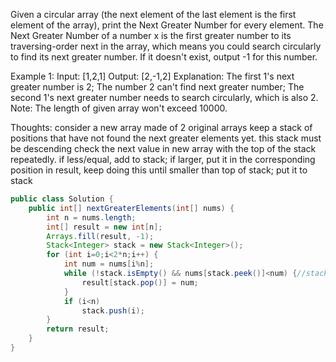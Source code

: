 Given a circular array (the next element of the last element is the first element of the array), print the Next Greater Number for every element. The Next Greater Number of a number x is the first greater number to its traversing-order next in the array, which means you could search circularly to find its next greater number. If it doesn't exist, output -1 for this number.

Example 1:
Input: [1,2,1]
Output: [2,-1,2]
Explanation: The first 1's next greater number is 2; 
The number 2 can't find next greater number; 
The second 1's next greater number needs to search circularly, which is also 2.
Note: The length of given array won't exceed 10000.

Thoughts:
consider a new array made of 2 original arrays
keep a stack of positions that have not found the next greater elements yet. this stack must be descending
check the next value in new array with the top of the stack repeatedly. 
if less/equal, add to stack;
if larger, put it in the corresponding position in result, keep doing this until smaller than top of stack; put it to stack
```java
public class Solution {
    public int[] nextGreaterElements(int[] nums) {
        int n = nums.length;
        int[] result = new int[n];
        Arrays.fill(result, -1);
        Stack<Integer> stack = new Stack<Integer>();
        for (int i=0;i<2*n;i++) {
            int num = nums[i%n];
            while (!stack.isEmpty() && nums[stack.peek()]<num) {//stack will have at most nums.length elements
                result[stack.pop()] = num;
            }
            if (i<n)
                stack.push(i);
        }
        return result;
    }
}
```
